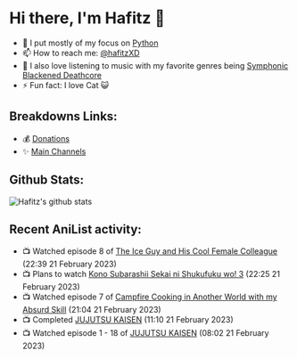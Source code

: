 # Hi there, I'm Hafitz 👋
- 🐍 I put mostly of my focus on [Python](https://python.org)
- 📫 How to reach me: [@hafitzXD](https://t.me/hafitzXD)
- 🎵 I also love listening to music with my favorite genres being [Symphonic Blackened Deathcore](https://youtu.be/qyYmS_iBcy4)
- ⚡ Fun fact: I love Cat 😺

## Breakdowns Links:
- 💰 [Donations](https://t.me/TheBreakdowns/2)
- ✨ [Main Channels](https://t.me/TheBreakdowns)

## Github Stats:
![Hafitz's github stats](https://github-readme-stats.vercel.app/api?username=breakdowns&show_icons=true&count_private=true&bg_color=00000000&text_color=777)

## Recent AniList activity:
<!-- ANILIST_ACTIVITY:start -->

-   📺 Watched episode 8 of [The Ice Guy and His Cool Female Colleague](https://anilist.co/anime/151252) (22:39 21 February 2023)
-   📺 Plans to watch [Kono Subarashii Sekai ni Shukufuku wo! 3](https://anilist.co/anime/136804) (22:25 21 February 2023)
-   📺 Watched episode 7 of [Campfire Cooking in Another World with my Absurd Skill](https://anilist.co/anime/156067) (21:04 21 February 2023)
-   📺 Completed [JUJUTSU KAISEN](https://anilist.co/anime/113415) (11:10 21 February 2023)
-   📺 Watched episode 1 - 18 of [JUJUTSU KAISEN](https://anilist.co/anime/113415) (08:02 21 February 2023)

<!-- ANILIST_ACTIVITY:end -->
